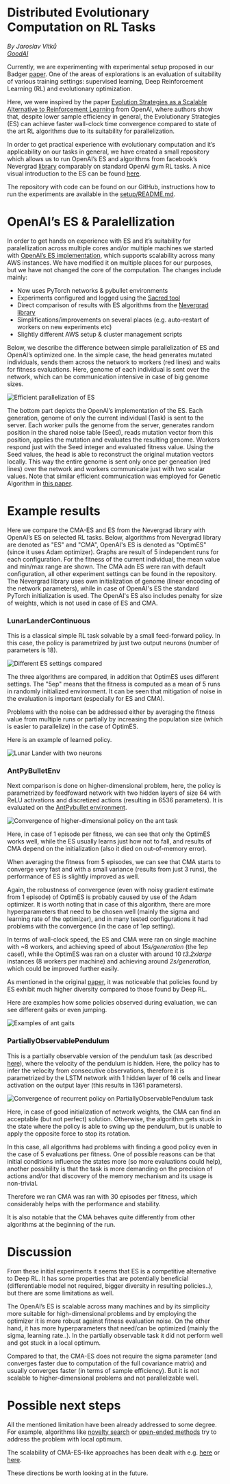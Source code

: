 
# Distributed Evolutionary Computation on RL Tasks


*By Jaroslav Vítků* \
*[GoodAI](https://www.goodai.com/)*

Currently, we are experimenting with experimental setup proposed in our 
Badger [paper](https://arxiv.org/pdf/1912.01513.pdf).
One of the areas of explorations is an evaluation of suitability of various training settings: 
supervised learning, Deep Reinforcement Learning (RL) and evolutionary optimization.


Here, we were inspired by the paper [Evolution Strategies as a Scalable Alternative to Reinforcement Learning](https://arxiv.org/pdf/1703.03864.pdf)
from OpenAI, where authors show that, despite lower sample efficiency in general,
the Evolutionary Strategies (ES) can achieve faster wall-clock time convergence compared to state of the art RL 
algorithms due to its suitability for parallelization. 

In order to get practical experience with evolutionary computation and it’s applicability on our tasks in general,
we have created a small repository which allows us to run OpenAI’s ES and algorithms from facebook’s 
Nevergrad [library](https://engineering.fb.com/ai-research/nevergrad/) comparably on standard OpenAI gym RL tasks.
A nice visual introduction to the ES can be found [here](https://blog.otoro.net/2017/10/29/visual-evolution-strategies/).

The repository with code can be found on our GitHub, instructions how to run the experiments are available in the [setup/README.md](setup/README.md).

# OpenAI’s ES & Paralellization

In order to get hands on experience with ES and it’s suitability for paralellization across multiple cores and/or 
multiple machines we started with [OpenAI’s ES implementation](https://github.com/openai/evolution-strategies-starter), which supports scalability across many AWS instances.
 We have modified it on multiple places for our purposes, but we have not changed the core of the computation. The changes include mainly:
 * Now uses PyTorch networks & pybullet environments
 * Experiments configured and logged using the [Sacred tool](https://github.com/IDSIA/sacred/)
 * Direct comparison of results with ES algorithms from the [Nevergrad library](https://engineering.fb.com/ai-research/nevergrad/)
 * Simplifications/improvements on several places (e.g. auto-restart of workers on new experiments etc)
 * Slightly different AWS setup & cluster management scripts
    
Below, we describe the difference between simple parallelization of ES and OpenAI’s optimized one.
 In the simple case, the head generates mutated individuals, sends them across the network to workers (red lines) and waits for fitness evaluations.
  Here, genome of each individual is sent over the network, which can be communication intensive in case of big genome sizes. 
  
![Efficient parallelization of ES](blogpost/img/distributed_es.png)

The bottom part depicts the OpenAI’s implementation of the ES.
 Each generation, genome of only the current individual (Task) is sent to the server.
 Each worker pulls the genome from the server, generates random position in the shared noise table (Seed),
 reads mutation vector from this position, applies the mutation and evaluates the resulting genome.
 Workers respond just with the Seed integer and evaluated fitness value. Using the Seed values, the head is able to reconstruct the original mutation vectors locally. This way the entire genome is sent only once per geneation (red lines) over the network and workers communicate just with two scalar values. 
 Note that similar efficient communication was employed for Genetic Algorithm in [this paper](https://arxiv.org/abs/1712.06567).

# Example results
 
Here we compare the CMA-ES and ES from the Nevergrad library with OpenAI’s ES on selected RL tasks.
Below, algorithms from Nevergrad library are denoted as "ES" and "CMA", OpenAI's ES is denoted as "OptimES" (since it uses Adam optimizer).
Graphs are result of 5 independent runs for each configuration.
For the fitness of the current individual, the mean value and min/max range are shown.
The CMA adn ES were ran with default configuration, all other experiment settings can be found in the repository.
The Nevergrad library uses own initialization of genome (linear encoding of the network parameters), while in case of OpenAI's ES the standard PyTorch initialization is used.
The OpenAI's ES also includes penalty for size of weights, which is not used in case of ES and CMA.

### LunarLanderContinuous

This is a classical simple RL task solvable by a small feed-forward policy.
In this case, the policy is parametrized by just two output neurons (number of parameters is 18).

![Different ES settings compared](blogpost/img/lunar_lander_continuous.png)

The three algorithms are compared, in addition that OptimES uses different settings.
The "5ep" means that the fitness is computed as a mean of 5 runs in randomly initialized environment.
It can be seen that mitigation of noise in the evaluation is important (especially for ES and CMA).

Problems with the noise can be addressed either by averaging the fitness value from multiple runs 
or partially by increasing the population size (which is easier to parallelize) in the case of OptimES.

Here is an example of learned policy.

![Lunar Lander with two neurons](blogpost/img/lunar_lander_two_neurons.gif)


### AntPyBulletEnv

Next comparison is done on higher-dimensional problem, here, the policy is parametrized by feedfoward network 
with two hidden layers of size 64 with ReLU activations and discretized actions (resulting in 6536 parameters). 
It is evaluated on the [AntPybullet environment](https://github.com/benelot/pybullet-gym).

![Convergence of higher-dimensional policy on the ant task](blogpost/img/ant.png)

Here, in case of 1 episode per fitness, we can see that only the OptimES works well,
 while the ES usually learns just how not to fall, and results of CMA depend on the initialization 
 (also it died on out-of-memory error).
 
When averaging the fitness from 5 episodes, we can see that CMA starts to converge very fast and with a small variance 
(results from just 3 runs), the performance of ES is slightly improved as well.
 
Again, the robustness of convergence (even with noisy gradient estimate from 1 episode) of OptimES is probably caused by
 use of the Adam optimizer. It is worth noting that in case of this algorithm,
 there are more hyperparameters that need to be chosen well (mainly the sigma and learning rate of the optimizer),
  and in many tested configurations it had problems with the convergence (in the case of 1ep setting).

In terms of wall-clock speed, the ES and CMA were ran on single machine with ~8 workers, and achieving speed of about *15s/generation* 
(the 1ep case!), while the OptimES was ran on a cluster with around 10 *t3.2xlarge* instances (8 workers per machine) and achieving around 
 *2s/generation*, which could be improved further easily.

As mentioned in the original [paper](https://arxiv.org/pdf/1703.03864.pdf), it was noticeable that policies found by
 ES exhibit much higher diversity compared to those found by Deep RL.

Here are examples how some policies observed during evaluation, we can see different gaits or even jumping.

![Examples of ant gaits](blogpost/img/all_ants.gif)


### PartiallyObservablePendulum

This is a partially observable version of the pendulum task (as described [here](https://arxiv.org/pdf/1512.04455.pdf)),
 where the velocity of the pendulum is hidden. 
Here, the policy has to infer the velocity from consecutive observations,
 therefore it is parametrized by the LSTM network with 1 hidden layer of 16 cells and linear activation on the output layer 
 (this results in 1361 parameters).

![Convergence of recurrent policy on PartiallyObservablePendulum task](blogpost/img/pendulum_partial.png)

Here, in case of good initialization of network weights, the CMA can find an acceptable (but not perfect) solution.
Otherwise, the algorithm gets stuck in the state where the policy is able to swing up the pendulum,
 but is unable to apply the opposite force to stop its rotation.

In this case, all algorithms had problems with finding a good policy even in the case of 5 evaluations per fitness. 
One of possible reasons can be that initial conditions influence the states more (so more evaluations could help),
 another possibility is that the task is more demanding on the precision of actions and/or that discovery of the memory
  mechanism and its usage is non-trivial.

Therefore we ran CMA was ran with 30 episodes per fitness, which considerably helps with the performance and stability.

It is also notable that the CMA behaves quite differently from other algorithms at the beginning of the run.

# Discussion

From these initial experiments it seems that ES is a competitive alternative to Deep RL.
It has some properties that are potentially beneficial (differentiable model not required, 
bigger diversity in resulting policies..), but there are some limitations as well.

The OpenAI’s ES is scalable across many machines and by its simplicity more suitable for high-dimensional
 problems and by employing the optimizer it is more robust against fitness evaluation noise.
 On the other hand, it has more hyperparameters that need/can be optimized (mainly the sigma, learning rate..).
 In the partially observable task it did not perform well and got stuck in a local optimum.

Compared to that, the CMA-ES does not require the sigma parameter (and converges faster due to computation of the full 
covariance matrix) and usually converges faster (in terms of sample efficiency).
But it is not scalable to higher-dimensional problems and not parallelizable well.


# Possible next steps

All the mentioned limitation have been already addressed to some degree.
For example, algorithms like [novelty search](https://arxiv.org/abs/1712.06567) or 
[open-ended methods](https://arxiv.org/abs/2003.08536) try to address the problem with local optimum. 

The scalability of CMA-ES-like approaches has been dealt with e.g. [here](https://arxiv.org/pdf/1903.04268) or [here](https://arxiv.org/abs/1705.06693).

These directions be worth looking at in the future.

